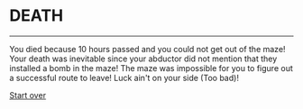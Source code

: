 # DEATH

---

You died because 10 hours passed and you could not get out of the maze! Your death was inevitable since your abductor did not mention that they installed a bomb in the maze! The maze was impossible for you to figure out a successful route to leave! Luck ain't on your side (Too bad)!  

[Start over](README.md)

